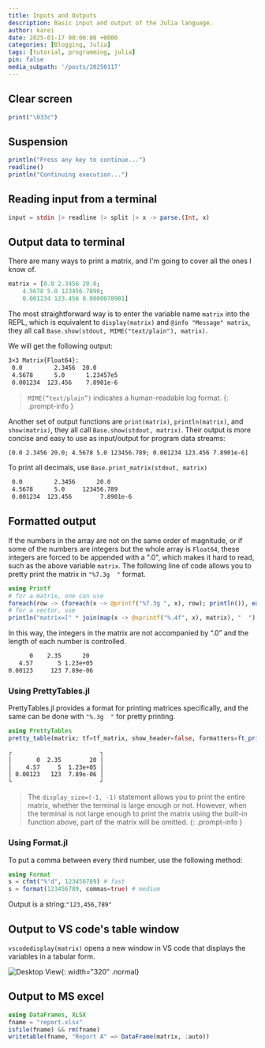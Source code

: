 ```yaml
---
title: Inputs and Outputs
description: Basic input and output of the Julia language.
author: karei
date: 2025-01-17 00:00:00 +0000
categories: [Blogging, Julia]
tags: [tutorial, programming, julia]
pin: false
media_subpath: '/posts/20250117'
---
```


## Clear screen

```julia
print("\033c")
```

## Suspension

```julia
println("Press any key to continue...")
readline()
println("Continuing execution...")
```

## Reading input from a terminal

```julia
input = stdin |> readline |> split |> x -> parse.(Int, x)
```

## Output data to terminal

There are many ways to print a matrix, and I'm going to cover all the ones I know of.

```julia
matrix = [0.0 2.3456 20.0;
    4.5678 5.0 123456.7890;
    0.001234 123.456 0.0000078901]
```

The most straightforward way is to enter the variable name `matrix` into the REPL, which is equivalent to `display(matrix)` and `@info "Message" matrix`, they all call `Base.show(stdout, MIME("text/plain"), matrix)`.

We will get the following output:

```2
3×3 Matrix{Float64}:
 0.0         2.3456  20.0
 4.5678      5.0      1.23457e5
 0.001234  123.456    7.8901e-6
```

> `MIME(“text/plain”)` indicates a human-readable log format. 
{: .prompt-info }

Another set of output functions are `print(matrix)`, `println(matrix)`, and `show(matrix)`, they all call `Base.show(stdout, matrix)`. Their output is more concise and easy to use as input/output for program data streams:

```2
[0.0 2.3456 20.0; 4.5678 5.0 123456.789; 0.001234 123.456 7.8901e-6]
```

To print all decimals, use `Base.print_matrix(stdout, matrix)`

```2
 0.0         2.3456      20.0
 4.5678      5.0     123456.789
 0.001234  123.456        7.8901e-6
```

## Formatted output

If the numbers in the array are not on the same order of magnitude, or if some of the numbers are integers but the whole array is `Float64`, these integers are forced to be appended with a ".0", which makes it hard to read, such as the above variable `matrix`. The following line of code allows you to pretty print the matrix in `"%7.3g  "` format.

```julia
using Printf
# for a matrix, one can use
foreach(row -> (foreach(x -> @printf("%7.3g ", x), row); println()), eachrow(matrix))
# for a vector, use
println("matrix=[" * join(map(x -> @sprintf("%.4f", x), matrix), "  ") * "]")
```

In this way, the integers in the matrix are not accompanied by “.0” and the length of each number is controlled.

```2
      0    2.35      20
   4.57       5 1.23e+05
0.00123     123 7.89e-06
```

### Using PrettyTables.jl

PrettyTables.jl provides a format for printing matrices specifically, and the same can be done with `"%.3g  "` for pretty printing.

```julia
using PrettyTables
pretty_table(matrix; tf=tf_matrix, show_header=false, formatters=ft_printf("%.3g"), display_size=(-1, -1))
```

```2
┌                         ┐
│       0  2.35        20 │
│    4.57     5  1.23e+05 │
│ 0.00123   123  7.89e-06 │
└                         ┘
```

> The `display_size=(-1, -1)` statement allows you to print the entire matrix, whether the terminal is large enough or not. However, when the terminal is not large enough to print the matrix using the built-in function above, part of the matrix will be omitted.
{: .prompt-info }

### Using Format.jl

To put a comma between every third number, use the following method:

```julia
using Format
s = cfmt("%'d", 123456789) # fast
s = format(123456789, commas=true) # medium
```

Output is a string:`"123,456,789"`

## Output to VS code's table window

`vscodedisplay(matrix)` opens a new window in VS code that displays the variables in a tabular form.

![Desktop View](/01.png){: width="320" .normal}

## Output to MS excel

```julia
using DataFrames, XLSX
fname = "report.xlsx"
isfile(fname) && rm(fname)
writetable(fname, "Report A" => DataFrame(matrix, :auto))
```